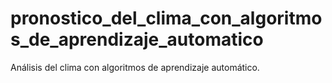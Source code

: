 # pronostico_del_clima_con_algoritmos_de_aprendizaje_automatico
Análisis del clima con algoritmos de aprendizaje automático.
